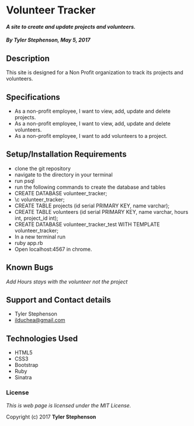 # Volunteer Tracker

#### _**A site to create and update projects and volunteers.**_

#### _**By Tyler Stephenson, May 5, 2017**_

## Description
This site is designed for a Non Profit organization to track its projects and volunteers.

## Specifications

* As a non-profit employee, I want to view, add, update and delete projects.
* As a non-profit employee, I want to view, add, update and delete volunteers.
* As a non-profit employee, I want to add volunteers to a project.

## Setup/Installation Requirements

* clone the git repository
* navigate to the directory in your terminal
* run psql
* run the following commands to create the database and tables 
* CREATE DATABASE volunteer_tracker;
* \c volunteer_tracker;
* CREATE TABLE projects (id serial PRIMARY KEY, name varchar);
* CREATE TABLE volunteers (id serial PRIMARY KEY, name varchar, hours int, project_id int);
* CREATE DATABASE volunteer_tracker_test WITH TEMPLATE volunteer_tracker;
* In a new terminal run 
* ruby app.rb
* Open localhost:4567 in chrome.

## Known Bugs
_Add Hours stays with the volunteer not the project_

## Support and Contact details
* Tyler Stephenson
* ilduchea@gmail.com

## Technologies Used

* HTML5
* CSS3
* Bootstrap
* Ruby
* Sinatra

### License

*This is web page is licensed under the MIT License.*

Copyright (c) 2017 **Tyler Stephenson**

